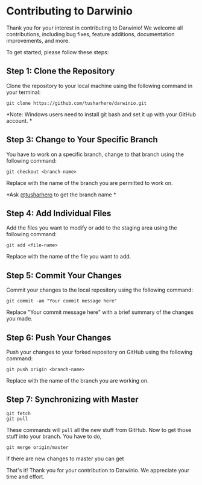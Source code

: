 # Contributing to Darwinio

Thank you for your interest in contributing to Darwinio! We welcome all contributions, including bug fixes, feature additions, documentation improvements, and more.

To get started, please follow these steps:
## Step 1: Clone the Repository

Clone the repository to your local machine using the following command in your terminal:

```
git clone https://github.com/tusharhero/darwinio.git

```

*Note: Windows users need to install git bash and set it up with your GitHub account. *

## Step 3: Change to Your Specific Branch

You have to work on a specific branch, change to that branch using the following command:

```
git checkout <branch-name>
```

Replace <branch-name> with the name of the branch you are permitted to work on.

*Ask [@tusharhero](https://github.com/tusharhero) to get the branch name *

## Step 4: Add Individual Files

Add the files you want to modify or add to the staging area using the following command:

```
git add <file-name>
```

Replace <file-name> with the name of the file you want to add.

## Step 5: Commit Your Changes

Commit your changes to the local repository using the following command:

```
git commit -am "Your commit message here"
```

Replace "Your commit message here" with a brief summary of the changes you made.

## Step 6: Push Your Changes

Push your changes to your forked repository on GitHub using the following command:

```
git push origin <branch-name>
```

Replace <branch-name> with the name of the branch you are working on.

## Step 7: Synchronizing with Master

```
git fetch
git pull
```

These commands will `pull` all the new stuff from GitHub. Now to get those stuff into your branch. You have to do,

```
git merge origin/master
```

If there are new changes to master you can get

That's it! Thank you for your contribution to Darwinio. We appreciate your time and effort.
